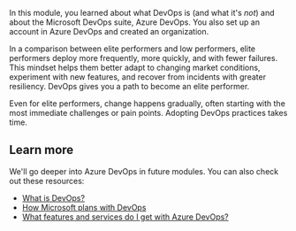 In this module, you learned about what DevOps is (and what it's *not*) and about the Microsoft DevOps suite, Azure DevOps. You also set up an account in Azure DevOps and created an organization.

In a comparison between elite performers and low performers, elite performers deploy more frequently, more quickly, and with fewer failures. This mindset helps them better adapt to changing market conditions, experiment with new features, and recover from incidents with greater resiliency. DevOps gives you a path to become an elite performer.

Even for elite performers, change happens gradually, often starting with the most immediate challenges or pain points. Adopting DevOps practices takes time.

## Learn more

We'll go deeper into Azure DevOps in future modules. You can also check out these resources:

* [What is DevOps?](/devops/what-is-devops?azure-portal=true)
* [How Microsoft plans with DevOps](/devops/plan/how-microsoft-plans-devops?azure-portal=true)
* [What features and services do I get with Azure DevOps?](/azure/devops/user-guide/services?azure-portal=true)

